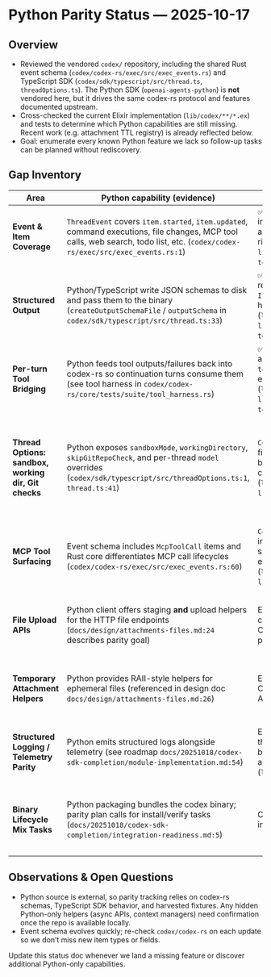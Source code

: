 # Python Parity Status — 2025-10-17

## Overview
- Reviewed the vendored `codex/` repository, including the shared Rust event schema (`codex/codex-rs/exec/src/exec_events.rs`) and TypeScript SDK (`codex/sdk/typescript/src/thread.ts`, `threadOptions.ts`). The Python SDK (`openai-agents-python`) is **not** vendored here, but it drives the same codex-rs protocol and features documented upstream.
- Cross-checked the current Elixir implementation (`lib/codex/**/*.ex`) and tests to determine which Python capabilities are still missing. Recent work (e.g. attachment TTL registry) is already reflected below.
- Goal: enumerate every known Python feature we lack so follow-up tasks can be planned without rediscovery.

## Gap Inventory
| Area | Python capability (evidence) | Elixir status (evidence) | Gap & Next Steps |
|------|------------------------------|---------------------------|------------------|
| **Event & Item Coverage** | `ThreadEvent` covers `item.started`, `item.updated`, command executions, file changes, MCP tool calls, web search, todo list, etc. (`codex/codex-rs/exec/src/exec_events.rs:1`) | ✅ All item variants now deserialize into typed structs via `Codex.Items`, and the turn pipeline preserves the richer data (`lib/codex/items.ex`, `lib/codex/events.ex`, `test/codex/events_test.exs:38`). | Maintain parity as codex-rs adds new item types (add tests/structs on schema updates). |
| **Structured Output** | Python/TypeScript write JSON schemas to disk and pass them to the binary (`createOutputSchemaFile` / `outputSchema` in `codex/sdk/typescript/src/thread.ts:33`) | ✅ Schemas are persisted, decoded responses populate `Items.AgentMessage.parsed`, and helpers expose the parsed payload (`lib/codex/thread.ex:360`, `lib/codex/turn/result.ex:28`, `test/codex/thread_test.exs:107`). | Track edge cases (nested structs, large payloads) and extend helpers once schema builders land. |
| **Per-turn Tool Bridging** | Python feeds tool outputs/failures back into codex-rs so continuation turns consume them (see tool harness in `codex/codex-rs/core/tests/suite/tool_harness.rs`) | ✅ Pending tool output/failure buffers are forwarded via `--tool-output/--tool-failure` flags and cleared after each attempt (`lib/codex/exec.ex:209`, `lib/codex/thread.ex:403`, `test/codex/thread_test.exs:120`). | Monitor for additional CLI payload formats (streams, attachments) and extend encoding helpers as needed. |
| **Thread Options: sandbox, working dir, Git checks** | Python exposes `sandboxMode`, `workingDirectory`, `skipGitRepoCheck`, and per-thread `model` overrides (`codex/sdk/typescript/src/threadOptions.ts:1`, `thread.ts:41`) | `Codex.Thread.Options` lacks these fields and the current argument builder in `Codex.Exec` never emits corresponding flags (`lib/codex/thread/options.ex:5`, `lib/codex/exec.ex:120`) | Extend `Thread.Options`, validate inputs, and forward `--sandbox-mode`, `--working-directory`, `--skip-git-repo-check`, and per-thread model flags to mirror Python. |
| **MCP Tool Surfacing** | Event schema includes `McpToolCall` items and Rust core differentiates MCP call lifecycles (`codex/codex-rs/exec/src/exec_events.rs:60`) | `Codex.MCP.Client` exists but nothing in the turn pipeline inspects MCP-specific items or dispatches to external transports (`lib/codex/mcp/client.ex:1`, `lib/codex/thread.ex:245`) | Add item parsing plus orchestration so MCP tool calls flow through approvals/registries just like Python’s MCP support. |
| **File Upload APIs** | Python client offers staging **and** upload helpers for the HTTP file endpoints (`docs/design/attachments-files.md:24` describes parity goal) | Elixir exposes `stage/2`, `attach/2`, TTL cleanup, but no {@literal Codex.Files.upload/2} or remote propagation (`lib/codex/files.ex:69`) | Implement upload helpers (mirroring Python) and tests against codex CLI `--upload`/`--attach` workflows. |
| **Temporary Attachment Helpers** | Python provides RAII-style helpers for ephemeral files (referenced in design doc `docs/design/attachments-files.md:26`) | Elixir missing {@literal Codex.Files.temporary/1} or similar API | Implement helper returning disposable attachment structs and cover via unit tests. |
| **Structured Logging / Telemetry Parity** | Python emits structured logs alongside telemetry (see roadmap `docs/20251018/codex-sdk-completion/module-implementation.md:54`) | Elixir telemetry exists for threads/tools/approvals/attachments, but logging output hasn’t been aligned with Python formats (`lib/codex/telemetry.ex:1`) | Add logger helpers / formatting utilities so CLI-integrated apps see the same log payloads Python produces. |
| **Binary Lifecycle Mix Tasks** | Python packaging bundles the codex binary; parity plan calls for install/verify tasks (`docs/20251018/codex-sdk-completion/integration-readiness.md:5`) | Only `mix codex.verify` is wired; no installer/build task yet (`mix.exs:12`) | Provide `mix codex.install` (Rust build/download), document usage, and integrate with CI. |

## Observations & Open Questions
- Python source is external, so parity tracking relies on codex-rs schemas, TypeScript SDK behavior, and harvested fixtures. Any hidden Python-only helpers (async APIs, context managers) need confirmation once the repo is available locally.
- Event schema evolves quickly; re-check `codex/codex-rs` on each update so we don’t miss new item types or fields.

Update this status doc whenever we land a missing feature or discover additional Python-only capabilities.
